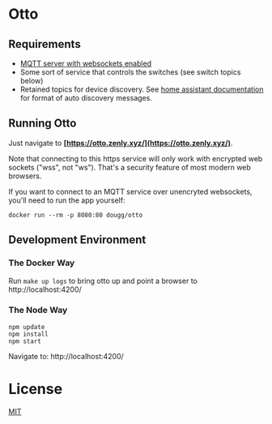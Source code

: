 # Otto

## Requirements

* [MQTT server with websockets enabled](http://www.steves-internet-guide.com/mqtt-websockets/)
* Some sort of service that controls the switches (see switch topics below)
* Retained topics for device discovery. See [home assistant documentation](https://www.home-assistant.io/docs/mqtt/discovery/) for format of auto discovery messages.

## Running Otto

Just navigate to __[https://otto.zenly.xyz/](https://otto.zenly.xyz/)__.

Note that connecting to this https service will only work with encrypted web sockets ("wss", not "ws"). That's a security feature of most modern web browsers.

If you want to connect to an MQTT service over unencryted websockets, you'll need to run the app yourself:

```
docker run --rm -p 8080:80 dougg/otto
```

## Development Environment

### The Docker Way

Run `make up logs` to bring otto up and point a browser to http://localhost:4200/

### The Node Way

```
npm update
npm install
npm start
```

Navigate to: http://localhost:4200/

# License

[MIT](https://github.com/douglas-gibbons/otto/blob/master/LICENSE)
